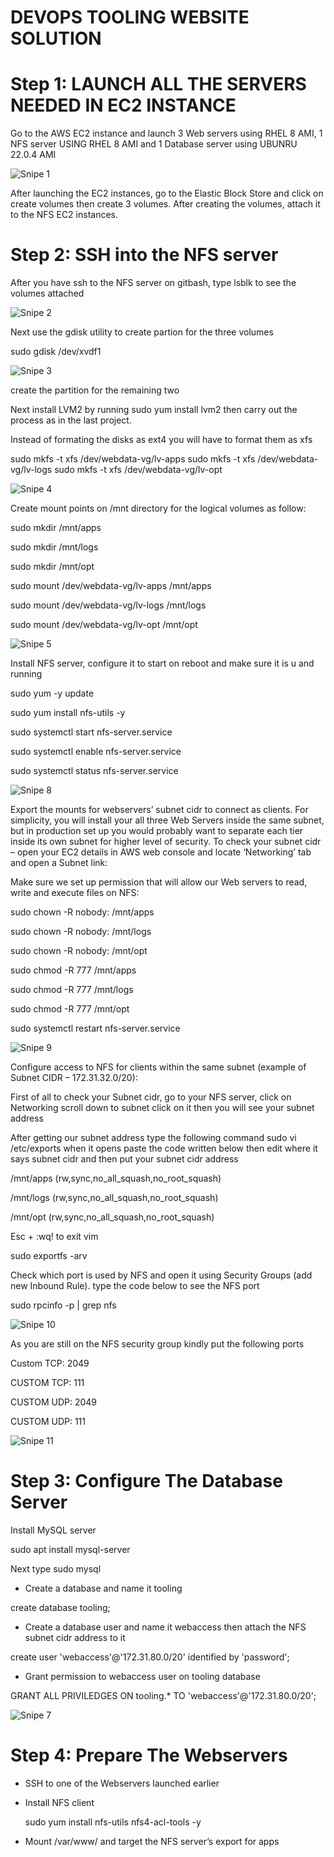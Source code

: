 # DEVOPS TOOLING WEBSITE SOLUTION

# Step 1: LAUNCH ALL THE SERVERS NEEDED IN EC2 INSTANCE 

Go to the AWS EC2 instance and launch 3 Web servers using RHEL 8 AMI, 1 NFS server USING RHEL 8 AMI and 1 Database server using UBUNRU 22.0.4 AMI

![Snipe 1](https://github.com/Mirahkeyz/Darey.io-Projects/assets/134533695/67789d1a-c59b-4665-9ae7-ebd7990c4eef)

After launching the EC2 instances, go to the Elastic Block Store and click on create volumes then create 3 volumes. After creating the volumes, attach it to the NFS EC2 instances.

# Step 2: SSH into the NFS server

After you have ssh to the NFS server on gitbash, type lsblk to see the volumes attached

![Snipe 2](https://github.com/Mirahkeyz/Darey.io-Projects/assets/134533695/fef4c154-7e8b-4ceb-8a06-ad83fdb876b6)

Next use the gdisk utility to create partion for the three volumes

sudo gdisk /dev/xvdf1

![Snipe 3](https://github.com/Mirahkeyz/Darey.io-Projects/assets/134533695/12122a72-9990-4df5-b240-e9879df7b85e)

create the partition for the remaining two

Next install LVM2 by running sudo yum install lvm2 then carry out the process as in the last project.

Instead of formating the disks as ext4 you will have to format them as xfs

sudo mkfs -t xfs /dev/webdata-vg/lv-apps
sudo mkfs -t xfs /dev/webdata-vg/lv-logs
sudo mkfs -t xfs /dev/webdata-vg/lv-opt

![Snipe 4](https://github.com/Mirahkeyz/Darey.io-Projects/assets/134533695/c0e85864-9f9d-4aed-957e-bd46226625e8)

Create mount points on /mnt directory for the logical volumes as follow:

sudo mkdir /mnt/apps

sudo mkdir /mnt/logs

sudo mkdir /mnt/opt

sudo mount /dev/webdata-vg/lv-apps /mnt/apps

sudo mount /dev/webdata-vg/lv-logs /mnt/logs

sudo mount /dev/webdata-vg/lv-opt /mnt/opt

![Snipe 5](https://github.com/Mirahkeyz/Darey.io-Projects/assets/134533695/b978e9f5-08a4-44dd-aa11-37c7c384d76b)

Install NFS server, configure it to start on reboot and make sure it is u and running

sudo yum -y update

sudo yum install nfs-utils -y

sudo systemctl start nfs-server.service

sudo systemctl enable nfs-server.service

sudo systemctl status nfs-server.service

![Snipe 8](https://github.com/Mirahkeyz/Darey.io-Projects/assets/134533695/f1aa827c-b822-4b81-ab08-53b5d3aaf883)

Export the mounts for webservers’ subnet cidr to connect as clients. For simplicity, you will install your all three Web Servers inside the same subnet, but in production set up you would probably want to separate each tier inside its own subnet for higher level of security. To check your subnet cidr – open your EC2 details in AWS web console and locate ‘Networking’ tab and open a Subnet link:

Make sure we set up permission that will allow our Web servers to read, write and execute files on NFS:

sudo chown -R nobody: /mnt/apps

sudo chown -R nobody: /mnt/logs

sudo chown -R nobody: /mnt/opt

sudo chmod -R 777 /mnt/apps

sudo chmod -R 777 /mnt/logs

sudo chmod -R 777 /mnt/opt

sudo systemctl restart nfs-server.service

![Snipe 9](https://github.com/Mirahkeyz/Darey.io-Projects/assets/134533695/948a0f72-088a-4f62-bc9c-d3a681fc277e)

Configure access to NFS for clients within the same subnet (example of Subnet CIDR – 172.31.32.0/20):

First of all to check your Subnet cidr, go to your NFS server, click on Networking scroll down to subnet click on it then you will see your subnet address

After getting our subnet address type the following command sudo vi /etc/exports when it opens paste the code written below then edit where it says subnet cidr and then put your subnet cidr address

/mnt/apps <Subnet-CIDR>(rw,sync,no_all_squash,no_root_squash)

/mnt/logs <Subnet-CIDR>(rw,sync,no_all_squash,no_root_squash)

/mnt/opt <Subnet-CIDR>(rw,sync,no_all_squash,no_root_squash)

Esc + :wq!  to exit vim

sudo exportfs -arv

Check which port is used by NFS and open it using Security Groups (add new Inbound Rule). type the code below to see the NFS port

sudo rpcinfo -p | grep nfs

![Snipe 10](https://github.com/Mirahkeyz/Darey.io-Projects/assets/134533695/96ad94ae-25c0-4b7c-b0ee-8539d47433b0)

As you are still on the NFS security group kindly put the following ports

Custom TCP: 2049

CUSTOM TCP: 111

CUSTOM UDP: 2049

CUSTOM UDP: 111

![Snipe 11](https://github.com/Mirahkeyz/Darey.io-Projects/assets/134533695/68811b3d-08b1-4cf4-b431-f6c6e87fa4e1)

# Step 3: Configure The Database Server

Install MySQL server

sudo apt install mysql-server

Next type sudo mysql

- Create a database and name it tooling

create database tooling;

- Create a database user and name it webaccess then attach the NFS subnet cidr address to it

create user 'webaccess'@'172.31.80.0/20' identified by 'password';

- Grant permission to webaccess user on tooling database

GRANT ALL PRIVILEDGES ON tooling.* TO 'webaccess'@'172.31.80.0/20';

![Snipe 7](https://github.com/Mirahkeyz/Darey.io-Projects/assets/134533695/fbbd7280-3dda-4e6b-8ac4-d6348a95abd4)

# Step 4: Prepare The Webservers

- SSH to one of the Webservers launched earlier

- Install NFS client

  sudo yum install nfs-utils nfs4-acl-tools -y

- Mount /var/www/ and target the NFS server’s export for apps

























